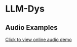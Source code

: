 # LLM-Dys

## Audio Examples

[Click to view online audio demo](https://anonymousmmp.github.io/LLM-Dys/)